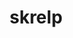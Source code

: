 ---
id: 690
title: skrelp
types: [poison,water]
image: https://raw.githubusercontent.com/PokeAPI/sprites/master/sprites/pokemon/690.png
---
